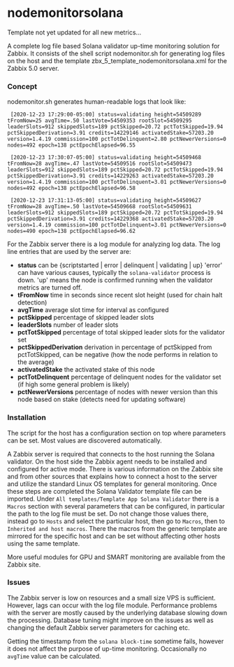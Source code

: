 # nodemonitorsolana

Template not yet updated for all new metrics...

A complete log file based Solana validator up-time monitoring solution for Zabbix. It consists of the shell script nodemonitor.sh for generating log files on the host and the template zbx_5_template_nodemonitorsolana.xml for the Zabbix 5.0 server.

### Concept

nodemonitor.sh generates human-readable logs that look like:

`
[2020-12-23 17:29:00-05:00] status=validating height=54509289 tFromNow=25 avgTime=.50 lastVote=54509353 rootSlot=54509295 leaderSlots=912 skippedSlots=189 pctSkipped=20.72 pctTotSkipped=19.94 pctSkippedDerivation=3.91 credits=14229146 activatedStake=57203.20 version=1.4.19 commission=100 pctTotDelinquent=2.80 pctNewerVersions=0 nodes=492 epoch=138 pctEpochElapsed=96.55`
 
`
[2020-12-23 17:30:07-05:00] status=validating height=54509468 tFromNow=28 avgTime=.47 lastVote=54509516 rootSlot=54509473 leaderSlots=912 skippedSlots=189 pctSkipped=20.72 pctTotSkipped=19.94 pctSkippedDerivation=3.91 credits=14229263 activatedStake=57203.20 version=1.4.19 commission=100 pctTotDelinquent=3.01 pctNewerVersions=0 nodes=492 epoch=138 pctEpochElapsed=96.58`
 
`
[2020-12-23 17:31:13-05:00] status=validating height=54509627 tFromNow=28 avgTime=.50 lastVote=54509668 rootSlot=54509631 leaderSlots=912 skippedSlots=189 pctSkipped=20.72 pctTotSkipped=19.94 pctSkippedDerivation=3.91 credits=14229368 activatedStake=57203.20 version=1.4.19 commission=100 pctTotDelinquent=3.01 pctNewerVersions=0 nodes=490 epoch=138 pctEpochElapsed=96.62`

For the Zabbix server there is a log module for analyzing log data. The log line entries that are used by the server are:

* **status** can be {scriptstarted | error | delinquent | validating | up} 'error' can have various causes, typically the `solana-validator` process is down. 'up' means the node is confirmed running when the validator metrics are turned off.
* **tFromNow** time in seconds since recent slot height (used for chain halt detection)
* **avgTime**  average slot time for interval as configured 
* **pctSkipped** percentage of skipped leader slots
* **leaderSlots** number of leader slots
* **pctTotSkipped** percentage of total skipped leader slots for the validator set 
* **pctSkippedDerivation** derivation in percentage of pctSkipped from pctTotSkipped, can be negative (how the node performs in relation to the average)
* **activatedStake** the activated stake of this node
* **pctTotDelinquent** percentage of delinquent nodes for the validator set (if high some general problem is likely)
* **pctNewerVersions** percentage of nodes with newer version than this node based on stake (detects need for updating software)

### Installation

The script for the host has a configuration section on top where parameters can be set. Most values are discovered automatically.

A Zabbix server is required that connects to the host running the Solana validator. On the host side the Zabbix agent needs to be installed and configured for active mode. There is various information on the Zabbix site and from other sources that explains how to connect a host to the server and utilize the standard Linux OS templates for general monitoring. Once these steps are completed the Solana Validator template file can be imported. Under `All templates/Template App Solana Validator` there is a `Macros` section with several parameters that can be configured, in particular the path to the log file must be set. Do not change those values there, instead go to `Hosts` and select the particular host, then go to `Macros`, then to `Inherited and host macros`. There the macros from the generic template are mirrored for the specific host and can be set without affecting other hosts using the same template.

More useful modules for GPU and SMART monitoring are available from the Zabbix site.


### Issues

The Zabbix server is low on resources and a small size VPS is sufficient. However, lags can occur with the log file module. Performance problems with the server are mostly caused by the underlying database slowing down the processing. Database tuning might improve on the issues as well as changing the default Zabbix server parameters for caching etc.

Getting the timestamp from the `solana block-time` sometime fails, however it does not affect the purpose of up-time monitoring. Occasionally no `avgTime` value can be calculated.
